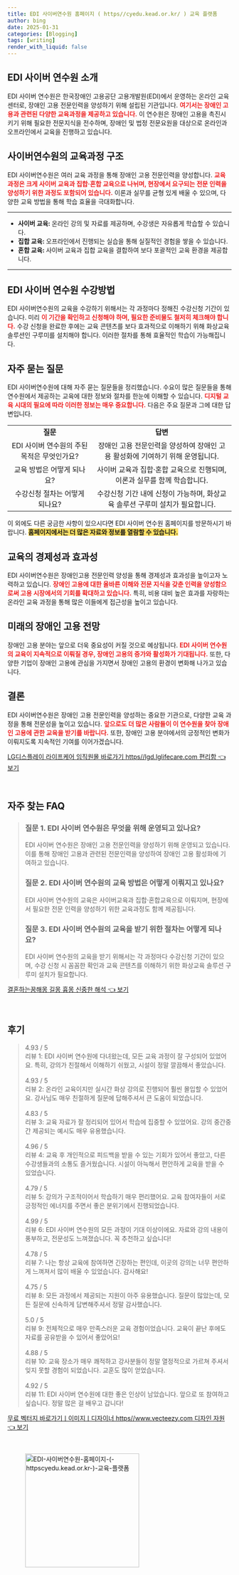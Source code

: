 ```yaml
---
title: EDI 사이버연수원 홈페이지 ( https//cyedu.kead.or.kr/ ) 교육 플랫폼
author: bing
date: 2025-01-31
categories: [Blogging]
tags: [writing]
render_with_liquid: false
---
```



<h2 id='EDI_사이버_연수원_소개'>EDI 사이버 연수원 소개</h2>

<p>EDI 사이버 연수원은 한국장애인 고용공단 고용개발원(EDI)에서 운영하는 온라인 교육센터로, 장애인 고용 전문인력을 양성하기 위해 설립된 기관입니다. <b><span style="color: #ee2323;">여기서는 장애인 고용과 관련된 다양한 교육과정을 제공하고 있습니다.</span></b> 이 연수원은 장애인 고용을 촉진시키기 위해 필요한 전문지식을 전수하며, 장애인 및 법정 전문요원을 대상으로 온라인과 오프라인에서 교육을 진행하고 있습니다.</p>

<h2 id='사이버연수원의_교육과정_구조'>사이버연수원의 교육과정 구조</h2>

<p>EDI 사이버연수원은 여러 교육 과정을 통해 장애인 고용 전문인력을 양성합니다. <b><span style="color: #ee2323;">교육 과정은 크게 사이버 교육과 집합·혼합 교육으로 나뉘며, 현장에서 요구되는 전문 인력을 양성하기 위한 과정도 포함되어 있습니다.</span></b> 이론과 실무를 균형 있게 배울 수 있으며, 다양한 교육 방법을 통해 학습 효율을 극대화합니다.</p>

<hr />

<ul>
    <li><b>사이버 교육: </b>온라인 강의 및 자료를 제공하며, 수강생은 자유롭게 학습할 수 있습니다.</li>
    <li><b>집합 교육: </b>오프라인에서 진행되는 실습을 통해 실질적인 경험을 쌓을 수 있습니다.</li>
    <li><b>혼합 교육: </b>사이버 교육과 집합 교육을 결합하여 보다 포괄적인 교육 환경을 제공합니다.</li>
</ul>

<hr />

<h2 id='EDI_사이버_연수원_수강방법'>EDI 사이버 연수원 수강방법</h2>

<p>EDI 사이버연수원의 교육을 수강하기 위해서는 각 과정마다 정해진 수강신청 기간이 있습니다. 미리 <b><span style="color: #ee2323;">이 기간을 확인하고 신청해야 하며, 필요한 준비물도 철저히 체크해야 합니다.</span></b> 수강 신청을 완료한 후에는 교육 콘텐츠를 보다 효과적으로 이해하기 위해 화상교육 솔루션인 구루미를 설치해야 합니다. 이러한 절차를 통해 효율적인 학습이 가능해집니다.</p>

<h2 id='자주_묻는_질문'>자주 묻는 질문</h2>

<p>EDI 사이버연수원에 대해 자주 묻는 질문들을 정리했습니다. 수요이 많은 질문들을 통해 연수원에서 제공하는 교육에 대한 정보와 절차를 한눈에 이해할 수 있습니다. <b><span style="color: #ee2323;">디지털 교육 시대의 필요에 따라 이러한 정보는 매우 중요합니다.</span></b> 다음은 주요 질문과 그에 대한 답변입니다.</p>

<table>
    <tr>
        <td style="text-align: center; height: 17px;"><b>질문</b></td>
        <td style="text-align: center; height: 17px;"><b>답변</b></td>
    </tr>
    <tr>
        <td style="text-align: center; height: 17px;">EDI 사이버 연수원의 주된 목적은 무엇인가요?</td>
        <td style="text-align: center; height: 17px;">장애인 고용 전문인력을 양성하여 장애인 고용 활성화에 기여하기 위해 운영됩니다.</td>
    </tr>
    <tr>
        <td style="text-align: center; height: 17px;">교육 방법은 어떻게 되나요?</td>
        <td style="text-align: center; height: 17px;">사이버 교육과 집합·혼합 교육으로 진행되며, 이론과 실무를 함께 학습합니다.</td>
    </tr>
    <tr>
        <td style="text-align: center; height: 17px;">수강신청 절차는 어떻게 되나요?</td>
        <td style="text-align: center; height: 17px;">수강신청 기간 내에 신청이 가능하며, 화상교육 솔루션 구루미 설치가 필요합니다.</td>
    </tr>
</table>

<p>이 외에도 다른 궁금한 사항이 있으시다면 EDI 사이버 연수원 홈페이지를 방문하시기 바랍니다. <b><span style="background-color: #ffe066;">홈페이지에서는 더 많은 자료와 정보를 열람할 수 있습니다.</span></b></p>

<h2 id='교육의_경제성과_효과성'>교육의 경제성과 효과성</h2>

<p>EDI 사이버연수원은 장애인고용 전문인력 양성을 통해 경제성과 효과성을 높이고자 노력하고 있습니다. <b><span style="color: #ee2323;">장애인 고용에 대한 올바른 이해와 전문 지식을 갖춘 인력을 양성함으로써 고용 시장에서의 기회를 확대하고 있습니다.</span></b> 특히, 비용 대비 높은 효과를 자랑하는 온라인 교육 과정을 통해 많은 이들에게 접근성을 높이고 있습니다.</p>

<h2 id='미래의_장애인_고용_전망'>미래의 장애인 고용 전망</h2>

<p>장애인 고용 분야는 앞으로 더욱 중요성이 커질 것으로 예상됩니다. <b><span style="color: #ee2323;">EDI 사이버 연수원의 교육이 지속적으로 이뤄질 경우, 장애인 고용의 증가와 활성화가 기대됩니다.</span></b> 또한, 다양한 기업이 장애인 고용에 관심을 가지면서 장애인 고용의 환경이 변화해 나가고 있습니다.</p>

<h2 id='결론'>결론</h2>

<p>EDI 사이버연수원은 장애인 고용 전문인력을 양성하는 중요한 기관으로, 다양한 교육 과정을 통해 전문성을 높이고 있습니다. <b><span style="color: #ee2323;">앞으로도 더 많은 사람들이 이 연수원을 찾아 장애인 고용에 관한 교육을 받기를 바랍니다.</span></b> 또한, 장애인 고용 분야에서의 긍정적인 변화가 이뤄지도록 지속적인 기여를 이어가겠습니다.</p>


<p><a class="click-button" title="LG디스플레이 라이프케어 임직원몰 바로가기 https//lgd.lglifecare.com 편리함" href="https://blackassets.github.io/posts/LG%EB%94%94%EC%8A%A4%ED%94%8C%EB%A0%88%EC%9D%B4-%EB%9D%BC%EC%9D%B4%ED%94%84%EC%BC%80%EC%96%B4-%EC%9E%84%EC%A7%81%EC%9B%90%EB%AA%B0-%EB%B0%94%EB%A1%9C%EA%B0%80%EA%B8%B0-httpslgd.lglifecare.com-%ED%8E%B8%EB%A6%AC%ED%95%A8/" rel="dofollow">LG디스플레이 라이프케어 임직원몰 바로가기 https//lgd.lglifecare.com 편리함 👈 보기</a></p><br>
<h2 id='자주_찾는_FAQ'>자주 찾는 FAQ</h2>
<div itemscope="" itemtype="https://schema.org/FAQPage"> 
<blockquote> 
<div itemscope="" itemprop="mainEntity" itemtype="https://schema.org/Question"> 
<h3 itemprop="name">질문 1. EDI 사이버 연수원은 무엇을 위해 운영되고 있나요?</h3> 
<div itemscope="" itemprop="acceptedAnswer" itemtype="https://schema.org/Answer"> 
<span itemprop="text"> 
<p>EDI 사이버 연수원은 장애인 고용 전문인력을 양성하기 위해 운영되고 있습니다. 이를 통해 장애인 고용과 관련된 전문인력을 양성하여 장애인 고용 활성화에 기여하고 있습니다.</p> 
</span> 
</div> 
</div> 

<div itemscope="" itemprop="mainEntity" itemtype="https://schema.org/Question"> 
<h3 itemprop="name">질문 2. EDI 사이버 연수원의 교육 방법은 어떻게 이뤄지고 있나요?</h3> 
<div itemscope="" itemprop="acceptedAnswer" itemtype="https://schema.org/Answer"> 
<span itemprop="text"> 
<p>EDI 사이버 연수원의 교육은 사이버교육과 집합·혼합교육으로 이뤄지며, 현장에서 필요한 전문 인력을 양성하기 위한 교육과정도 함께 제공됩니다.</p> 
</span> 
</div> 
</div> 

<div itemscope="" itemprop="mainEntity" itemtype="https://schema.org/Question"> 
<h3 itemprop="name">질문 3. EDI 사이버 연수원의 교육을 받기 위한 절차는 어떻게 되나요?</h3> 
<div itemscope="" itemprop="acceptedAnswer" itemtype="https://schema.org/Answer"> 
<span itemprop="text"> 
<p>EDI 사이버 연수원의 교육을 받기 위해서는 각 과정마다 수강신청 기간이 있으며, 수강 신청 시 꼼꼼한 확인과 교육 콘텐츠를 이해하기 위한 화상교육 솔루션 구루미 설치가 필요합니다.</p> 
</span> 
</div> 
</div> 
</blockquote> 
</div>
<p><a class="click-button" title="결혼하는꿈해몽 길몽 흉몽 신중한 해석" href="https://blackassets.github.io/posts/%EA%B2%B0%ED%98%BC%ED%95%98%EB%8A%94%EA%BF%88%ED%95%B4%EB%AA%BD-%EA%B8%B8%EB%AA%BD-%ED%9D%89%EB%AA%BD-%EC%8B%A0%EC%A4%91%ED%95%9C-%ED%95%B4%EC%84%9D/" rel="dofollow">결혼하는꿈해몽 길몽 흉몽 신중한 해석 👈 보기</a></p><br>
<h2 id='후기'>후기</h2>
<div itemscope itemtype="https://schema.org/Product">
  <blockquote>
  <div itemprop="review" itemscope itemtype="https://schema.org/Review">
      <div itemprop="reviewRating" itemscope itemtype="https://schema.org/Rating"> <span itemprop="ratingValue">4.93</span> / <span itemprop="bestRating">5</span> </div>
      <span itemprop="reviewBody">리뷰 1: EDI 사이버 연수원에 다녀왔는데, 모든 교육 과정이 잘 구성되어 있었어요. 특히, 강의가 친절해서 이해하기 쉬웠고, 시설이 정말 깔끔해서 좋았습니다.</span>
  </div>
  <br>
  <div itemprop="review" itemscope itemtype="https://schema.org/Review">
      <div itemprop="reviewRating" itemscope itemtype="https://schema.org/Rating"> <span itemprop="ratingValue">4.93</span> / <span itemprop="bestRating">5</span> </div>
      <span itemprop="reviewBody">리뷰 2: 온라인 교육이지만 실시간 화상 강의로 진행되어 훨씬 몰입할 수 있었어요. 강사님도 매우 친절하게 질문에 답해주셔서 큰 도움이 되었습니다.</span>
  </div>
  <br>
  <div itemprop="review" itemscope itemtype="https://schema.org/Review">
      <div itemprop="reviewRating" itemscope itemtype="https://schema.org/Rating"> <span itemprop="ratingValue">4.83</span> / <span itemprop="bestRating">5</span> </div>
      <span itemprop="reviewBody">리뷰 3: 교육 자료가 잘 정리되어 있어서 학습에 집중할 수 있었어요. 강의 중간중간 제공되는 예시도 매우 유용했습니다.</span>
  </div>
  <br>
  <div itemprop="review" itemscope itemtype="https://schema.org/Review">
      <div itemprop="reviewRating" itemscope itemtype="https://schema.org/Rating"> <span itemprop="ratingValue">4.96</span> / <span itemprop="bestRating">5</span> </div>
      <span itemprop="reviewBody">리뷰 4: 교육 후 개인적으로 피드백을 받을 수 있는 기회가 있어서 좋았고, 다른 수강생들과의 소통도 즐거웠습니다. 시설이 아늑해서 편안하게 교육을 받을 수 있었습니다.</span>
  </div>
  <br>
  <div itemprop="review" itemscope itemtype="https://schema.org/Review">
      <div itemprop="reviewRating" itemscope itemtype="https://schema.org/Rating"> <span itemprop="ratingValue">4.79</span> / <span itemprop="bestRating">5</span> </div>
      <span itemprop="reviewBody">리뷰 5: 강의가 구조적이어서 학습하기 매우 편리했어요. 교육 참여자들이 서로 긍정적인 에너지를 주면서 좋은 분위기에서 진행되었습니다.</span>
  </div>
  <br>
  <div itemprop="review" itemscope itemtype="https://schema.org/Review">
      <div itemprop="reviewRating" itemscope itemtype="https://schema.org/Rating"> <span itemprop="ratingValue">4.99</span> / <span itemprop="bestRating">5</span> </div>
      <span itemprop="reviewBody">리뷰 6: EDI 사이버 연수원의 모든 과정이 기대 이상이에요. 자료와 강의 내용이 풍부하고, 전문성도 느껴졌습니다. 꼭 추천하고 싶습니다!</span>
  </div>
  <br>
  <div itemprop="review" itemscope itemtype="https://schema.org/Review">
      <div itemprop="reviewRating" itemscope itemtype="https://schema.org/Rating"> <span itemprop="ratingValue">4.78</span> / <span itemprop="bestRating">5</span> </div>
      <span itemprop="reviewBody">리뷰 7: 나는 항상 교육에 참여하면 긴장하는 편인데, 이곳의 강의는 너무 편안하게 느껴져서 많이 배울 수 있었습니다. 감사해요!</span>
  </div>
  <br>
  <div itemprop="review" itemscope itemtype="https://schema.org/Review">
      <div itemprop="reviewRating" itemscope itemtype="https://schema.org/Rating"> <span itemprop="ratingValue">4.75</span> / <span itemprop="bestRating">5</span> </div>
      <span itemprop="reviewBody">리뷰 8: 모든 과정에서 제공되는 지원이 아주 유용했습니다. 질문이 많았는데, 모든 질문에 신속하게 답변해주셔서 정말 감사했습니다.</span>
  </div>
  <br>
  <div itemprop="review" itemscope itemtype="https://schema.org/Review">
      <div itemprop="reviewRating" itemscope itemtype="https://schema.org/Rating"> <span itemprop="ratingValue">5.0</span> / <span itemprop="bestRating">5</span> </div>
      <span itemprop="reviewBody">리뷰 9: 전체적으로 매우 만족스러운 교육 경험이었습니다. 교육이 끝난 후에도 자료를 공유받을 수 있어서 좋았어요!</span>
  </div>
  <br>
  <div itemprop="review" itemscope itemtype="https://schema.org/Review">
      <div itemprop="reviewRating" itemscope itemtype="https://schema.org/Rating"> <span itemprop="ratingValue">4.88</span> / <span itemprop="bestRating">5</span> </div>
      <span itemprop="reviewBody">리뷰 10: 교육 장소가 매우 쾌적하고 강사분들이 정말 열정적으로 가르쳐 주셔서 잊지 못할 경험이 되었습니다. 교훈도 많이 얻었습니다.</span>
  </div>
  <br>
  <div itemprop="review" itemscope itemtype="https://schema.org/Review">
      <div itemprop="reviewRating" itemscope itemtype="https://schema.org/Rating"> <span itemprop="ratingValue">4.92</span> / <span itemprop="bestRating">5</span> </div>
      <span itemprop="reviewBody">리뷰 11: EDI 사이버 연수원에 대한 좋은 인상이 남았습니다. 앞으로 또 참여하고 싶습니다. 정말 많은 걸 배우고 갑니다!</span>
  </div>
  </blockquote>
</div>
<p><a class="click-button" title="무료 벡터지 바로가기ㅣ이미지ㅣ디자이너 https//www.vecteezy.com 디자인 자원" href="https://blackassets.github.io/posts/%EB%AC%B4%EB%A3%8C-%EB%B2%A1%ED%84%B0%EC%A7%80-%EB%B0%94%EB%A1%9C%EA%B0%80%EA%B8%B0%E3%85%A3%EC%9D%B4%EB%AF%B8%EC%A7%80%E3%85%A3%EB%94%94%EC%9E%90%EC%9D%B4%EB%84%88-httpswww.vecteezy.com-%EB%94%94%EC%9E%90%EC%9D%B8-%EC%9E%90%EC%9B%90/" rel="dofollow">무료 벡터지 바로가기ㅣ이미지ㅣ디자이너 https//www.vecteezy.com 디자인 자원 👈 보기</a></p><br>
<figure class="image"><img src="https://blackassets.github.io/assets/img/thumbnail/EDI-사이버연수원-홈페이지-(-httpscyedu.kead.or.kr-)-교육-플랫폼.webp" alt="EDI-사이버연수원-홈페이지-(-httpscyedu.kead.or.kr-)-교육-플랫폼" width="256" height="256"></figure>